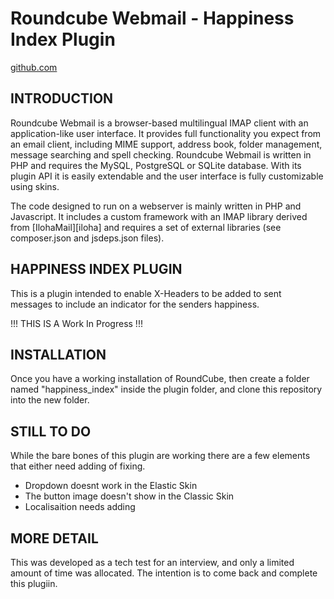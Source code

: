 Roundcube Webmail - Happiness Index Plugin
==========================================
[github.com](https://github.com/Chris-Wray1/roundcube_happiness_index)


INTRODUCTION
------------
Roundcube Webmail is a browser-based multilingual IMAP client with an
application-like user interface. It provides full functionality you expect
from an email client, including MIME support, address book, folder management,
message searching and spell checking. Roundcube Webmail is written in PHP and
requires the MySQL, PostgreSQL or SQLite database. With its plugin API it is
easily extendable and the user interface is fully customizable using skins.

The code designed to run on a webserver is mainly written in PHP and Javascript.
It includes a custom framework with an IMAP library derived from [IlohaMail][iloha]
and requires a set of external libraries (see composer.json and jsdeps.json files).


HAPPINESS INDEX PLUGIN
----------------------
This is a plugin intended to enable X-Headers to be added to sent messages to 
include an indicator for the senders happiness.

!!! THIS IS A Work In Progress !!!

INSTALLATION
------------
Once you have a working installation of RoundCube, then create a folder named 
"happiness_index" inside the plugin folder, and clone this repository into 
the new folder.

STILL TO DO
------------
While the bare bones of this plugin are working there are a few elements that 
either need adding of fixing.

- Dropdown doesnt work in the Elastic Skin
- The button image doesn't show in the Classic Skin
- Localisaition needs adding

MORE DETAIL
-----------
This was developed as a tech test for an interview, and only a limited amount of 
time was allocated.  The intention is to come back and complete this plugiin.
